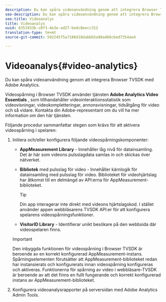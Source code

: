 ```yaml
---
description: Du kan spåra videoanvändning genom att integrera Browser TVSDK med Adobe Analytics.
seo-description: Du kan spåra videoanvändning genom att integrera Browser TVSDK med Adobe Analytics.
seo-title: Videoanalys
title: Videoanalys
uuid: 6351933b-c0f3-4e3e-ad27-bedc8eecc312
translation-type: tm+mt
source-git-commit: 592245f5a7186d18dabbb5a98a468cbed7354aed

---
```



# Videoanalys{#video-analytics}

Du kan spåra videoanvändning genom att integrera Browser TVSDK med Adobe Analytics.

Videospårning i Browser TVSDK använder tjänsten **Adobe Analytics Video Essentials** , som tillhandahåller videointeraktionsstatistik som videovisningar, videokompletteringar, annonsvisningar, tidsåtgång för video och så vidare. Kontakta din Adobe-representant om du vill ha mer information om den här tjänsten.

Följande procedur sammanfattar stegen som krävs för att aktivera videospårning i spelaren:

1. Initiera och/eller konfigurera följande videospårningskomponenter:

   * **AppMeasurement Library** - Innehåller låg nivå för datainsamling. Det är här som videons pulsslagdata samlas in och skickas över nätverket.
   * **Bibliotek** med pulsslag för video - Innehåller kärnlogik för datainsamling med pulsslag för video. Biblioteket för videohjärtslag har åtkomst till en delmängd av API:erna för AppMeasurement-biblioteket.

      >[!TIP]
      >
      >Din app interagerar inte direkt med videons hjärtslagskod. I stället använder appen webbläsarens TVSDK API:er för att konfigurera spelarens videospårningsfunktioner.

   * **VisitorID Library** - Identifierar unikt besökare på den webbsida där videospelaren finns.
   >[!IMPORTANT]
   >
   >Den inbyggda funktionen för videospårning i Browser TVSDK är beroende av en korrekt konfigurerad AppMeasurement-instans. Spårningselementen förutsätter att AppMeasurement-biblioteket redan har instansierats och konfigurerats innan videospårning konfigureras och aktiveras. Funktionerna för spårning av video i webbläsare-TVSDK är beroende av att det finns en fullt fungerande och korrekt konfigurerad instans av AppMeasurement-biblioteket.

1. Konfigurera videoanalysrapporter på serversidan med Adobe Analytics Admin Tools.